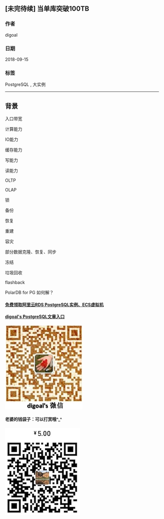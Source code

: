 ## [未完待续] 当单库突破100TB 
                                                               
### 作者                                                               
digoal                                                               
                                                               
### 日期                                                               
2018-09-15                                                             
                                                               
### 标签                                                               
PostgreSQL , 大实例  
                                                               
----                                                               
                                                               
## 背景    



入口带宽


计算能力


IO能力


缓存能力





写能力


读能力


OLTP


OLAP


锁



备份

恢复

重建

容灾

部分数据克隆、恢复、同步





冻结

垃圾回收

flashback


PolarDB for PG 如何解？




  
  
  
  
  
  
  
  
  
#### [免费领取阿里云RDS PostgreSQL实例、ECS虚拟机](https://free.aliyun.com/ "57258f76c37864c6e6d23383d05714ea")
  
  
#### [digoal's PostgreSQL文章入口](https://github.com/digoal/blog/blob/master/README.md "22709685feb7cab07d30f30387f0a9ae")
  
  
![digoal's weixin](../pic/digoal_weixin.jpg "f7ad92eeba24523fd47a6e1a0e691b59")
  
  
#### 老婆的钱袋子：可以打赏哦^_^  
![wife's weixin ds](../pic/wife_weixin_ds.jpg "acd5cce1a143ef1d6931b1956457bc9f")
  
